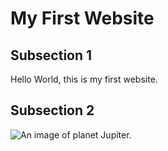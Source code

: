 <!DOCTYPE html>
<html lang="en">
	<head>
    <meta charset="utf-8">
    <title>Inserting Image</title>
	</head>
  <body>
    <h1>My First Website</h1>
    <div>
      <h2>Subsection 1</h2>
      <p>Hello World, this is my first website.</p>
    </div>
    <div>
      <h2>Subsection 2</h2>
      <img src="images/Image1.jpg" alt="An image of planet Jupiter.">
    </div>
  </body>
</html>
